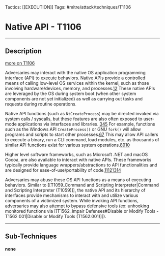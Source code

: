 Tactics: [[EXECUTION]]
Tags: #mitre/attack/techniques/T1106  

# Native API - T1106
---
## Description
[more on T1106](https://attack.mitre.org/techniques/T1106)

Adversaries may interact with the native OS application programming interface (API) to execute behaviors. Native APIs provide a controlled means of calling low-level OS services within the kernel, such as those involving hardware/devices, memory, and processes.[1](https://undocumented.ntinternals.net/)[2](https://www.kernel.org/doc/html/v4.12/core-api/kernel-api.html) These native APIs are leveraged by the OS during system boot (when other system components are not yet initialized) as well as carrying out tasks and requests during routine operations.

Native API functions (such as `NtCreateProcess`) may be directed invoked via system calls / syscalls, but these features are also often exposed to user-mode applications via interfaces and libraries. [3](https://outflank.nl/blog/2019/06/19/red-team-tactics-combining-direct-system-calls-and-srdi-to-bypass-av-edr/)[4](https://www.cyberbit.com/blog/endpoint-security/malware-mitigation-when-direct-system-calls-are-used/)[5](https://www.mdsec.co.uk/2020/12/bypassing-user-mode-hooks-and-direct-invocation-of-system-calls-for-red-teams/) For example, functions such as the Windows API `CreateProcess()` or GNU `fork()` will allow programs and scripts to start other processes.[6](http://msdn.microsoft.com/en-us/library/ms682425)[7](https://www.gnu.org/software/libc/manual/html_node/Creating-a-Process.html) This may allow API callers to execute a binary, run a CLI command, load modules, etc. as thousands of similar API functions exist for various system operations.[8](https://docs.microsoft.com/en-us/windows/win32/api/)[9](https://man7.org/linux/man-pages//man7/libc.7.html)[10](https://www.gnu.org/software/libc/)

Higher level software frameworks, such as Microsoft .NET and macOS Cocoa, are also available to interact with native APIs. These frameworks typically provide language wrappers/abstractions to API functionalities and are designed for ease-of-use/portability of code.[11](https://dotnet.microsoft.com/learn/dotnet/what-is-dotnet-framework)[12](https://developer.apple.com/documentation/coreservices)[13](https://developer.apple.com/library/archive/documentation/MacOSX/Conceptual/OSX_Technology_Overview/CocoaApplicationLayer/CocoaApplicationLayer.html#//apple_ref/doc/uid/TP40001067-CH274-SW1)[14](https://developer.apple.com/documentation/foundation)

Adversaries may abuse these OS API functions as a means of executing behaviors. Similar to [[T1059_Command and Scripting Interpreter|Command and Scripting Interpreter (T1059)]], the native API and its hierarchy of interfaces provide mechanisms to interact with and utilize various components of a victimized system. While invoking API functions, adversaries may also attempt to bypass defensive tools (ex: unhooking monitored functions via [[T1562_Impair Defenses#Disable or Modify Tools - T1562 001|Disable or Modify Tools (T1562.001)]]).

---
## Sub-Techniques

#### none